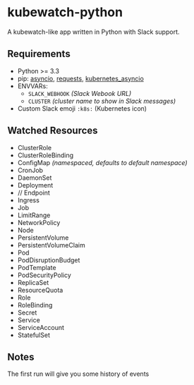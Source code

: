 # kubewatch-python

A kubewatch-like app written in Python with Slack support.


## Requirements


* Python >= 3.3
* pip: [asyncio](https://pypi.org/project/asyncio/), [requests](https://pypi.org/project/requests/), [kubernetes_asyncio](https://pypi.org/project/kubernetes_asyncio/)
* ENVVARs:
  * `SLACK_WEBHOOK` _(Slack Webook URL)_
  * `CLUSTER` _(cluster name to show in Slack messages)_
* Custom Slack emoji `:k8s:` (Kubernetes icon)


## Watched Resources

* ClusterRole
* ClusterRoleBinding
* ConfigMap _(namespaced, defaults to *default* namespace)_
* CronJob
* DaemonSet
* Deployment
* // Endpoint
* Ingress
* Job
* LimitRange
* NetworkPolicy
* Node
* PersistentVolume
* PersistentVolumeClaim
* Pod
* PodDisruptionBudget
* PodTemplate
* PodSecurityPolicy
* ReplicaSet
* ResourceQuota
* Role
* RoleBinding
* Secret
* Service
* ServiceAccount
* StatefulSet


## Notes

The first run will give you some history of events